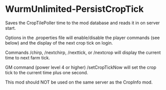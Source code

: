 # WurmUnlimited-PersistCropTick
Saves the CropTilePoller time to the mod database and reads it in on server start.

Options in the .properties file will enable/disable the player commands (see below) and the display of the next crop tick on login.

Commands /chirp, /nextchirp, /nexttick, or /nextcrop will display the current time to next farm tick.

GM command (power level 4 or higher) /setCropTickNow will set the crop tick to the current time plus one second.

This mod should NOT be used on the same server as the CropInfo mod.
